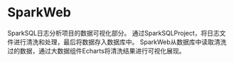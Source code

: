 # SparkWeb
SparkSQL日志分析项目的数据可视化部分。
通过SparkSQLProject，将日志文件进行清洗和处理，最后将数据存入数据库中。
SparkWeb从数据库中读取清洗过的数据，通过大数据组件Echarts将清洗结果进行可视化展现。
